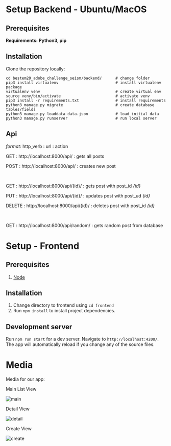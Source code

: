 # Setup Backend - Ubuntu/MacOS

## Prerequisites 
**Requirements: Python3, pip**

## Installation 
Clone the repository locally:

```
cd bestem20_adobe_challenge_seism/backend/      # change folder
pip3 install virtualenv                         # install virtualenv package
virtualenv venv                                 # create virtual env
source venv/bin/activate                        # activate venv 
pip3 install -r requirements.txt                # install requirements
python3 manage.py migrate                       # create database tables/fields
python3 manage.py loaddata data.json            # load initial data
python3 manage.py runserver                     # run local server
```

## Api

*format:* http_verb : url : action

GET : http://localhost:8000/api/ : gets all posts

POST : http://localhost:8000/api/ : creates new post

<br>

GET : http://localhost:8000/api/{id}/ : gets post with post_id *{id}*

PUT : http://localhost:8000/api/{id}/ : updates post with post_ud *{id}*

DELETE : http://localhost:8000/api/{id}/ : deletes post with post_id *{id}*

<br>

GET : http://localhost:8000/api/random/ : gets random post from database


# Setup - Frontend

## Prerequisites 
1. [Node](https://nodejs.org/en/)

## Installation 
1. Change directory to frontend using `cd frontend`
2. Run `npm install` to install project dependencies.

## Development server

Run `npm run start` for a dev server. Navigate to `http://localhost:4200/`. The app will automatically reload if you change any of the source files.

# Media
Media for our app:

Main List View

![main](C:\Users\Bogdan\Desktop\my_projects\Python\bestem20_adobe_challenge_seism\readme_media\main.png)

Detail View

![detail](C:\Users\Bogdan\Desktop\my_projects\Python\bestem20_adobe_challenge_seism\readme_media\detail.png)

Create View

![create](C:\Users\Bogdan\Desktop\my_projects\Python\bestem20_adobe_challenge_seism\readme_media\create.png)
